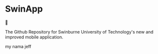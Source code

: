 # SwinApp 

:notebook:

The Github Repository for Swinburne University of Technology's new and improved mobile application.

my nama jeff